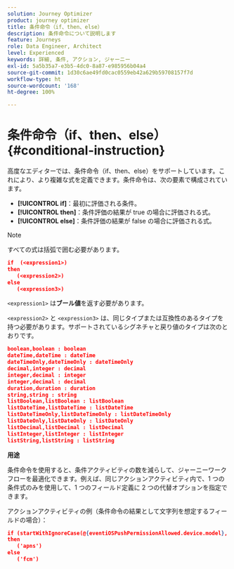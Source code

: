 ```yaml
---
solution: Journey Optimizer
product: journey optimizer
title: 条件命令（if、then、else）
description: 条件命令について説明します
feature: Journeys
role: Data Engineer, Architect
level: Experienced
keywords: 詳細, 条件, アクション, ジャーニー
exl-id: 5a5b35a7-e3b5-4dc0-8a87-e985956b04a4
source-git-commit: 1d30c6ae49fd0cac0559eb42a629b59708157f7d
workflow-type: ht
source-wordcount: '168'
ht-degree: 100%

---
```


# 条件命令（if、then、else） {#conditional-instruction}

高度なエディターでは、条件命令（if、then、else）をサポートしています。これにより、より複雑な式を定義できます。条件命令は、次の要素で構成されています。

* **[!UICONTROL if]**：最初に評価される条件。
* **[!UICONTROL then]**：条件評価の結果が true の場合に評価される式。
* **[!UICONTROL else]**：条件評価の結果が false の場合に評価される式。

>[!NOTE]
>
>すべての式は括弧で囲む必要があります。

```json
if  (<expression1>)
then
   (<expression2>)
else
   (<expression3>)
```

`<expression1>` は&#x200B;**ブール値**&#x200B;を返す必要があります。

`<expression2>` と `<expression3>` は、同じタイプまたは互換性のあるタイプを持つ必要があります。サポートされているシグネチャと戻り値のタイプは次のとおりです。

```json
boolean,boolean : boolean
dateTime,dateTime : dateTime
dateTimeOnly,dateTimeOnly : dateTimeOnly
decimal,integer : decimal
integer,decimal : integer
integer,decimal : decimal
duration,duration : duration
string,string : string
listBoolean,listBoolean : listBoolean
listDateTime,listDateTime : listDateTime
listDateTimeOnly,listDateTimeOnly : listDateTimeOnly
listDateOnly,listDateOnly : listDateOnly
listDecimal,listDecimal : listDecimal
listInteger,listInteger : listInteger
listString,listString : listString
```

**用途**

条件命令を使用すると、条件アクティビティの数を減らして、ジャーニーワークフローを最適化できます。例えば、同じアクションアクティビティ内で、1 つの条件式のみを使用して、1 つのフィールド定義に 2 つの代替オプションを指定できます。

アクションアクティビティの例（条件命令の結果として文字列を想定するフィールドの場合）：

```json
if (startWithIgnoreCase(@{eventiOSPushPermissionAllowed.device.model}, 'iPad') or startWithIgnoreCase(@{eventiOSPushPermissionAllowed.device.model}, 'iOS'))
then
   ('apns')
else
   ('fcm')
```
